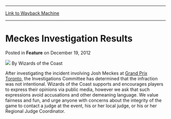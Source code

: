 
---
[Link to Wayback Machine](https://web.archive.org/web/20211022154353/https://magic.wizards.com/en/articles/archive/feature/meckes-investigation-results-2012-12-19)

[_metadata_:wayback_url]:- "https://magic.wizards.com/en/articles/archive/feature/meckes-investigation-results-2012-12-19"
[_metadata_:wayback_raw_url]:- "https://web.archive.org/web/20211022154353id_/https://magic.wizards.com/en/articles/archive/feature/meckes-investigation-results-2012-12-19"
[_metadata_:wayback_capture_timestamp]:- "2021-10-22 15:43:53+00:00"
[_metadata_:description]:- "After investigating the incident involving Josh Meckes at Grand Prix Toronto, the Investigations Committee has determined that the infraction was not intentional. Wizards of the Coast supports and encourages players to express their opinions via public media, however we ask that such expressions avoid accusations and other demeaning language. We value fairness and fun, and"
[_metadata_:generator]:- "Drupal 7 (http://drupal.org)"
[_metadata_:publish_date]:- "2012-12-19"
---


Meckes Investigation Results
============================



 Posted in **Feature**
 on December 19, 2012 






![](https://media.magic.wizards.com/styles/auth_small/public/images/person/wizards_author.jpg)
By Wizards of the Coast











After investigating the incident involving Josh Meckes at [Grand Prix Toronto](/en/events/coverage/edel-tops-toronto), the Investigations Committee has determined that the infraction was not intentional. Wizards of the Coast supports and encourages players to express their opinions via public media, however we ask that such expressions avoid accusations and other demeaning language. We value fairness and fun, and urge anyone with concerns about the integrity of the game to contact a judge at the event, his or her local judge, or his or her Regional Judge Coordinator.







